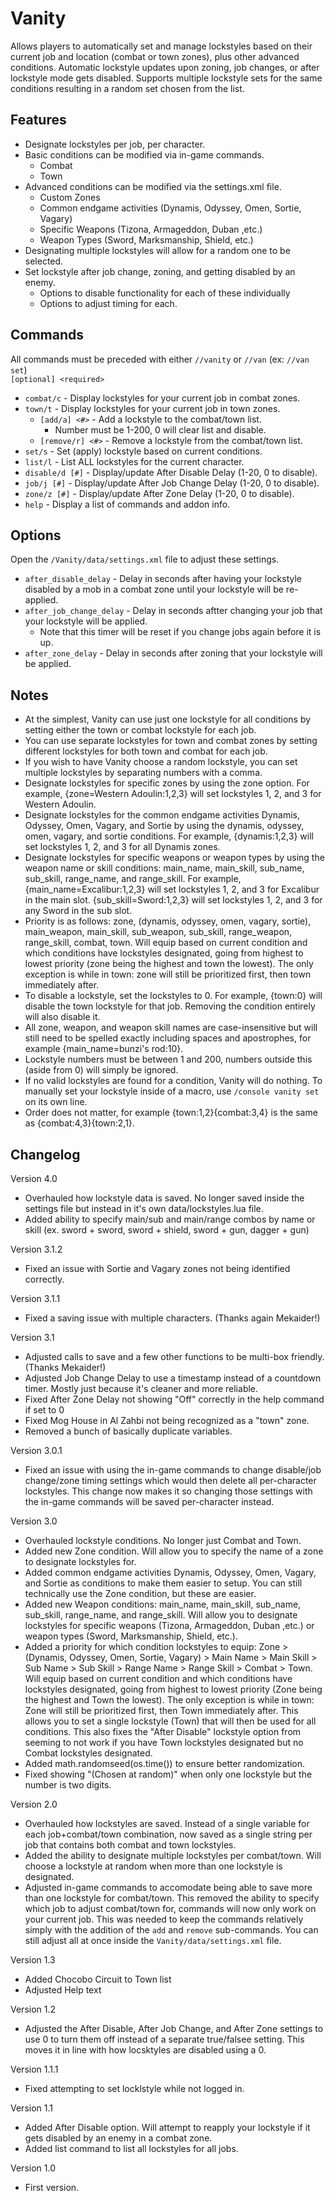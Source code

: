# Vanity
Allows players to automatically set and manage lockstyles based on their current job and location (combat or town zones), plus other advanced conditions. Automatic lockstyle updates upon zoning, job changes, or after lockstyle mode gets disabled. Supports multiple lockstyle sets for the same conditions resulting in a random set chosen from the list.

## Features
 - Designate lockstyles per job, per character.
 - Basic conditions can be modified via in-game commands.
   - Combat
   - Town
 - Advanced conditions can be modified via the settings.xml file.
   - Custom Zones
   - Common endgame activities (Dynamis, Odyssey, Omen, Sortie, Vagary)
   - Specific Weapons (Tizona, Armageddon, Duban ,etc.)
   - Weapon Types (Sword, Marksmanship, Shield, etc.)
 - Designating multiple lockstyles will allow for a random one to be selected.
 - Set lockstyle after job change, zoning, and getting disabled by an enemy.
   - Options to disable functionality for each of these individually
   - Options to adjust timing for each.

## Commands
All commands must be preceded with either `//vanity` or `//van` (ex: `//van set`)  
`[optional] <required>`
 - `combat/c` - Display lockstyles for your current job in combat zones.
 - `town/t` - Display lockstyles for your current job in town zones.
   - `[add/a] <#>` - Add a lockstyle to the combat/town list.
     - Number must be 1-200, 0 will clear list and disable.
   - `[remove/r] <#>` - Remove a lockstyle from the combat/town list.
 - `set/s` - Set (apply) lockstyle based on current conditions.
 - `list/l` - List ALL lockstyles for the current character.
 - `disable/d [#]` - Display/update After Disable Delay (1-20, 0 to disable).
 - `job/j [#]` - Display/update After Job Change Delay (1-20, 0 to disable).
 - `zone/z [#]` - Display/update After Zone Delay (1-20, 0 to disable).
 - `help` - Display a list of commands and addon info.

## Options
Open the `/Vanity/data/settings.xml` file to adjust these settings.
- `after_disable_delay` - Delay in seconds after having your lockstyle disabled by a mob in a combat zone until your lockstyle will be re-applied.
- `after_job_change_delay` - Delay in seconds aftter changing your job that your lockstyle will be applied.
  - Note that this timer will be reset if you change jobs again before it is up.
- `after_zone_delay` - Delay in seconds after zoning that your lockstyle will be applied.

## Notes
- At the simplest, Vanity can use just one lockstyle for all conditions by setting either the town or combat lockstyle for each job.
- You can use separate lockstyles for town and combat zones by setting different lockstyles for both town and combat for each job.
- If you wish to have Vanity choose a random lockstyle, you can set multiple lockstyles by separating numbers with a comma.
- Designate lockstyles for specific zones by using the zone option. For example, {zone=Western Adoulin:1,2,3} will set lockstyles 1, 2, and 3 for Western Adoulin.
- Designate lockstyles for the common endgame activities Dynamis, Odyssey, Omen, Vagary, and Sortie by using the dynamis, odyssey, omen, vagary, and sortie conditions. For example, {dynamis:1,2,3} will set lockstyles 1, 2, and 3 for all Dynamis zones.
- Designate lockstyles for specific weapons or weapon types by using the weapon name or skill conditions: main_name, main_skill, sub_name, sub_skill, range_name, and range_skill. For example, {main_name=Excalibur:1,2,3} will set lockstyles 1, 2, and 3 for Excalibur in the main slot. {sub_skill=Sword:1,2,3} will set lockstyles 1, 2, and 3 for any Sword in the sub slot.
- Priority is as follows: zone, (dynamis, odyssey, omen, vagary, sortie), main_weapon, main_skill, sub_weapon, sub_skill, range_weapon, range_skill, combat, town. Will equip based on current condition and which conditions have lockstyles designated, going from highest to lowest priority (zone being the highest and town the lowest). The only exception is while in town: zone will still be prioritized first, then town immediately after.
- To disable a lockstyle, set the lockstyles to 0. For example, {town:0} will disable the town lockstyle for that job. Removing the condition entirely will also disable it.
- All zone, weapon, and weapon skill names are case-insensitive but will still need to be spelled exactly including spaces and apostrophes, for example {main_name=bunzi's rod:10}.
- Lockstyle numbers must be between 1 and 200, numbers outside this (aside from 0) will simply be ignored.
- If no valid lockstyles are found for a condition, Vanity will do nothing. To manually set your lockstyle inside of a macro, use `/console vanity set` on its own line.
- Order does not matter, for example {town:1,2}{combat:3,4} is the same as {combat:4,3}{town:2,1}.

## Changelog

Version 4.0
- Overhauled how lockstyle data is saved. No longer saved inside the settings file but instead in it's own data/lockstyles.lua file.
- Added ability to specify main/sub and main/range combos by name or skill (ex. sword + sword, sword + shield, sword + gun, dagger + gun)

Version 3.1.2
- Fixed an issue with Sortie and Vagary zones not being identified correctly.

Version 3.1.1
- Fixed a saving issue with multiple characters. (Thanks again Mekaider!)

Version 3.1
- Adjusted calls to save and a few other functions to be multi-box friendly. (Thanks Mekaider!)
- Adjusted Job Change Delay to use a timestamp instead of a countdown timer. Mostly just because it's cleaner and more reliable.
- Fixed After Zone Delay not showing "Off" correctly in the help command if set to 0
- Fixed Mog House in Al Zahbi not being recognized as a "town" zone.
- Removed a bunch of basically duplicate variables.

Version 3.0.1
- Fixed an issue with using the in-game commands to change disable/job change/zone timing settings which would then delete all per-character lockstyles. This change now makes it so changing those settings with the in-game commands will be saved per-character instead.

Version 3.0
- Overhauled lockstyle conditions. No longer just Combat and Town.
- Added new Zone condition. Will allow you to specify the name of a zone to designate lockstyles for.
- Added common endgame activities Dynamis, Odyssey, Omen, Vagary, and Sortie as conditions to make them easier to setup. You can still technically use the Zone condition, but these are easier.
- Added new Weapon conditions: main_name, main_skill, sub_name, sub_skill, range_name, and range_skill. Will allow you to designate lockstyles for specific weapons (Tizona, Armageddon, Duban ,etc.) or weapon types (Sword, Marksmanship, Shield, etc.).
- Added a priority for which condition lockstyles to equip: Zone > (Dynamis, Odyssey, Omen, Sortie, Vagary) > Main Name > Main Skill > Sub Name > Sub Skill > Range Name > Range Skill > Combat > Town. Will equip based on current condition and which conditions have lockstyles designated, going from highest to lowest priority (Zone being the highest and Town the lowest). The only exception is while in town: Zone will still be prioritized first, then Town immediately after. This allows you to set a single lockstyle (Town) that will then be used for all conditions. This also fixes the "After Disable" lockstyle option from seeming to not work if you have Town lockstyles designated but no Combat lockstyles designated.
- Added math.randomseed(os.time()) to ensure better randomization.
- Fixed showing "(Chosen at random)" when only one lockstyle but the number is two digits.

Version 2.0
- Overhauled how lockstyles are saved. Instead of a single variable for each job+combat/town combination, now saved as a single string per job that contains both combat and town lockstyles.
- Added the ability to designate multiple lockstyles per combat/town. Will choose a lockstyle at random when more than one lockstyle is designated.
- Adjusted in-game commands to accomodate being able to save more than one lockstyle for combat/town. This removed the ability to specify which job to adjust combat/town for, commands will now only work on your current job. This was needed to keep the commands relatively simply with the addition of the `add` and `remove` sub-commands. You can still adjust all at once inside the `Vanity/data/settings.xml` file.

Version 1.3
- Added Chocobo Circuit to Town list
- Adjusted Help text

Version 1.2
- Adjusted the After Disable, After Job Change, and After Zone settings to use 0 to turn them off instead of a separate true/falsee setting. This moves it in line with how locsktyles are disabled using a 0.

Version 1.1.1
- Fixed attempting to set locklstyle while not logged in.

Version 1.1
- Added After Disable option. Will attempt to reapply your lockstyle if it gets disabled by an enemy in a combat zone.
- Added list command to list all lockstyles for all jobs.

Version 1.0
- First version.
